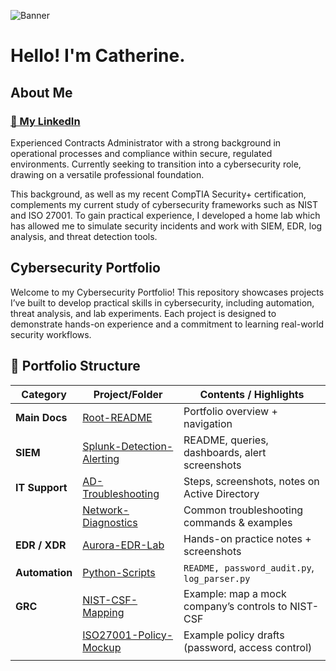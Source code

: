 ![Banner](images/flower-banner-3.png)

# Hello! I'm Catherine.

## About Me

### [💼 My LinkedIn](https://www.linkedin.com/in/03271111/)

<p> Experienced Contracts Administrator with a strong background in operational processes and compliance within secure, regulated environments. Currently seeking to transition into a cybersecurity role, drawing on a versatile professional foundation. </p>

<p> This background, as well as my recent CompTIA Security+ certification, complements my current study of cybersecurity frameworks such as NIST and ISO 27001. To gain practical experience, I developed a home lab which has allowed me to simulate security incidents and work with SIEM, EDR, log analysis, and threat detection tools. </p>

## Cybersecurity Portfolio

<p>Welcome to my Cybersecurity Portfolio! This repository showcases projects I’ve built to develop practical skills in cybersecurity, including automation, threat analysis, and lab experiments. Each project is designed to demonstrate hands-on experience and a commitment to learning real-world security workflows.</p>

## 📂 Portfolio Structure

| Category       | Project/Folder                                                    | Contents / Highlights                              |
| -------------- | ----------------------------------------------------------------- | -------------------------------------------------- |
| **Main Docs**  | [Root-README](Root-README/README.md)                              | Portfolio overview + navigation                    |
| **SIEM**       | [Splunk-Detection-Alerting](/Splunk-Detection-Alerting)           | README, queries, dashboards, alert screenshots     |
| **IT Support** | [AD-Troubleshooting](./IT-Support/AD-Troubleshooting)             | Steps, screenshots, notes on Active Directory      |
|                | [Network-Diagnostics](./IT-Support/Network-Diagnostics)           | Common troubleshooting commands & examples         |
| **EDR / XDR**  | [Aurora-EDR-Lab](./EDR-XDR/Aurora-EDR-Lab)                        | Hands-on practice notes + screenshots              |
| **Automation** | [Python-Scripts](./Python-Automation)                             | `README, password_audit.py`, `log_parser.py`       |
| **GRC**        | [NIST-CSF-Mapping](./GRC-Frameworks/NIST-CSF-Mapping)             | Example: map a mock company’s controls to NIST-CSF |
|                | [ISO27001-Policy-Mockup](./GRC-Frameworks/ISO27001-Policy-Mockup) | Example policy drafts (password, access control)   |
|                |
